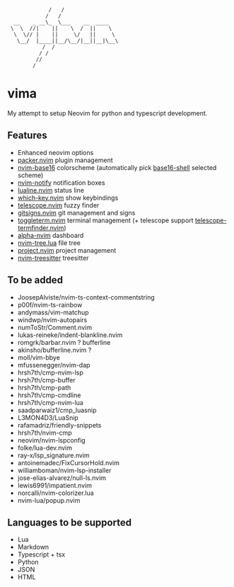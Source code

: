 ```

                 
             /   /
            /   /  
  __    _ __\_  \___    __  ____
 \  \  //|    ||    \  /  ||    \
  \  \// |    ||     \/   ||     \
   \__/  |____||__/\__/|__||__|\__\
           /  /
          / /
         //
        /
```

# vima

My attempt to setup Neovim for python and typescript development.

## Features

- Enhanced neovim options
- [packer.nvim](https://github.com/wbthomason/packer.nvim) plugin management
- [nvim-base16](https://github.com/RRethy/nvim-base16) colorscheme (automatically pick [base16-shell](https://github.com/chriskempson/base16-shell) selected scheme)
- [nvim-notify](https://github.com/rcarriga/nvim-notify) notification boxes
- [lualine.nvim](https://github.com/nvim-lualine/lualine.nvim) status line
- [which-key.nvim](https://github.com/folke/which-key.nvim) show keybindings
- [telescope.nvim](https://github.com/nvim-telescope/telescope.nvim) fuzzy finder
- [gitsigns.nvim](https://github.com/lewis6991/gitsigns.nvim) git management and signs
- [toggleterm.nvim](https://github.com/akinsho/toggleterm.nvim) terminal management (+ telescope support [telescope-termfinder.nvim](https://github.com/tknightz/telescope-termfinder.nvim))
- [alpha-nvim](https://github.com/goolord/alpha-nvim) dashboard
- [nvim-tree.lua](https://github.com/kyazdani42/nvim-tree.lua) file tree
- [project.nvim](https://github.com/ahmedkhalf/project.nvim) project management
- [nvim-treesitter](https://github.com/nvim-treesitter/nvim-treesitter) treesitter

## To be added

- JoosepAlviste/nvim-ts-context-commentstring
- p00f/nvim-ts-rainbow
- andymass/vim-matchup
- windwp/nvim-autopairs
- numToStr/Comment.nvim
- lukas-reineke/indent-blankline.nvim
- romgrk/barbar.nvim ? bufferline
- akinsho/bufferline.nvim ?
- moll/vim-bbye
- mfussenegger/nvim-dap
- hrsh7th/cmp-nvim-lsp
- hrsh7th/cmp-buffer
- hrsh7th/cmp-path
- hrsh7th/cmp-cmdline
- hrsh7th/cmp-nvim-lua
- saadparwaiz1/cmp_luasnip
- L3MON4D3/LuaSnip
- rafamadriz/friendly-snippets
- hrsh7th/nvim-cmp
- neovim/nvim-lspconfig
- folke/lua-dev.nvim
- ray-x/lsp_signature.nvim
- antoinemadec/FixCursorHold.nvim
- williamboman/nvim-lsp-installer
- jose-elias-alvarez/null-ls.nvim
- lewis6991/impatient.nvim
- norcalli/nvim-colorizer.lua
- nvim-lua/popup.nvim

## Languages to be supported

- Lua
- Markdown
- Typescript + tsx
- Python
- JSON
- HTML
